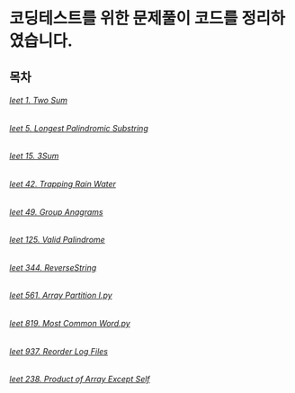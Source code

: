 # 코딩테스트를 위한 문제풀이 코드를 정리하였습니다.
## 목차
###### [leet 1. Two Sum](https://github.com/indoor98/coding_test/blob/main/leet%201.%20Two%20Sum.py)

###### [leet 5. Longest Palindromic Substring](https://github.com/indoor98/coding_test/blob/main/leet%205.%20Longest%20Palindromic%20Substring.py)

###### [leet 15. 3Sum](https://github.com/indoor98/coding_test/blob/main/leet%2015.%203Sum)

###### [leet 42. Trapping Rain Water](https://github.com/indoor98/coding_test/blob/main/leet%2042.%20Trapping%20Rain%20Water.py)

###### [leet 49. Group Anagrams](https://github.com/indoor98/coding_test/blob/main/leet%2049.%20Group%20Anagrams.py)

###### [leet 125. Valid Palindrome](https://github.com/indoor98/coding_test/blob/main/leet%20125.%20Valid%20Palindrome)
###### []()
###### [leet 344. ReverseString](https://github.com/indoor98/coding_test/blob/main/leet%20344.%20ReverseString)

###### [leet 561. Array Partition I.py](https://github.com/indoor98/coding_test/blob/main/leet%20561.%20Array%20Partition%20I.py)

###### [leet 819. Most Common Word.py](https://github.com/indoor98/coding_test/blob/main/leet%20819.%20Most%20Common%20Word.py)

###### [leet 937. Reorder Log Files](https://github.com/indoor98/coding_test/blob/main/leet%20937.%20Reorder%20Log%20Files)

###### [leet 238. Product of Array Except Self](https://github.com/indoor98/coding_test/blob/main/238.%20Product%20of%20Array%20Exvept%20Self.py)
###### []()
###### []()
###### []()
###### []()
###### []()
###### []()
###### []()
###### []()
###### []()
###### []()
###### []()
###### []()
###### []()
